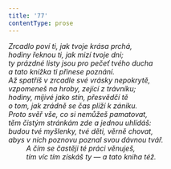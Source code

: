 ```yaml
---
title: '77'
contentType: prose
---
```


_Zrcadlo poví ti, jak tvoje krása prchá,  
hodiny řeknou ti, jak mizí tvoje dni;  
ty prázdné listy jsou pro pečeť tvého ducha  
a tato knížka ti přinese poznání.  
Až spatříš v zrcadle své vrásky nepokrytě,  
vzpomeneš na hroby, zející z trávníku;  
hodiny, míjivé jako stín, přesvědčí tě  
o tom, jak zrádně se čas plíží k zániku.  
Proto svěř vše, co si nemůžeš pamatovat,  
těm čistým stránkám zde a jednou uhlídáš:  
budou tvé myšlenky, tvé děti, věrně chovat,  
abys v nich poznovu poznal svou dávnou tvář.  
         A čím se častěji té práci věnuješ,  
         tím víc tím získáš ty — a tato kniha též._
